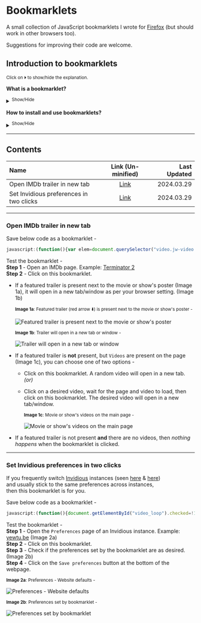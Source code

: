 <!--
Todo:
* solve random selection in IMDb  

; https://github.com/xypha/Bookmarklets/edit/main/README.md
; Last updated 2024.03.28
-->

# Bookmarklets  

  A small collection of JavaScript bookmarklets I wrote for [Firefox](https://www.mozilla.org/en-US/firefox/new/) (but should work in other browsers too).  

  Suggestions for improving their code are welcome.  
  
## Introduction to bookmarklets  
  <sup>Click on ⏵ to show/hide the explanation.</sup>  
  
  **What is a bookmarklet?**  
  
  <details>
  <summary><sup>Show/Hide</sup></summary>  
  
  > Bookmarklets are saved and used as normal bookmarks in any web browser.  
  >  
  > Each bookmarklet (or simply marklet) contains [JavaScript](https://en.wikipedia.org/wiki/JavaScript) commands and as such, they are simple "one-click" tools which add functionality to the browser. Hence, each file ends with a `.js` extension.  
  >  
  > Bookmarklets always begin with `javascript:`.  Some browsers automatically delete this label when pasting, so make sure it's there.  
  > Bookmarklet code shown below is *minified* i.e., it contains only the information a computer needs to execute the commands quickly.  
  > Copy and paste the code at [UnMinify.com](https://unminify.com/) to expand it so it is easier for humans to read, or visit un-minified link in contents.   
  > 
  > Visit [Wikipedia](https://en.wikipedia.org/wiki/Bookmarklet) to learn more about bookmarklets.  
  
  </details>
  
  **How to install and use bookmarklets?**  
  
  <details>
  <summary><sup>Show/Hide</sup></summary>  
  
  > "Installation" of a bookmarklet is performed by creating a new bookmark, and pasting the code into the `URL` destination field.  
  > 
  > <sub>Image: 'Add bookmark' window in Firefox - paste bookmarklet code in **URL** field</sub>
  > 
  > ![Add bookmark window in Firefox - paste bookmarklet code in ~URL~ field](https://github.com/xypha/Bookmarklets/assets/12472214/97fb5be9-361d-4eb3-9d56-16d972692a6d)  
  >  
  > The contents of `Name`, `Tags` or `Keyword` fields are optional.  
  > Choose something that will make it easy for you to remember a bookmarklet's function and use it from the Bookmarks Toolbar or find it in the bookmark manager.  
  > You can leave these other fields blank too. The content of these fields won't change the function of the bookmarklet.  
  
  </details>

-----------------
## Contents

  | Name                                         | Link (Un-minified)                                                                                    | Last Updated |
  | :---                                         |    :---:                                                                                              |     ---:     |
  | Open IMDb trailer in new tab                 | [Link](https://github.com/xypha/Bookmarklets/blob/main/Open_IMDb_trailer_in_new_tab.js)               | 2024.03.29   |
  | Set Invidious preferences in two clicks      | [Link](https://github.com/xypha/Bookmarklets/blob/main/Set_Invidious_preferences_in_two_clicks.js)    | 2024.03.29   |

-----------------  

### **Open IMDb trailer in new tab**
  
  Save below code as a bookmarklet -  
  ```js
  javascript:(function(){var elem=document.querySelector("video.jw-video.jw-reset");var src=elem.getAttribute("src");window.open(src)})()
  ```  
    
  Test the bookmarklet -  
  **Step 1** - Open an IMDb page. Example: [Terminator 2](https://www.imdb.com/title/tt0103064/)  
  **Step 2** - Click on this bookmarklet.  
  
+ If a featured trailer is present next to the movie or show's poster (Image 1a), it will open in a new tab/window as per your browser setting. (Image 1b)

    <sub>**Image 1a**: Featured trailer (red arrow :arrow_down:) is present next to the movie or show's poster -</sub>  
  
    ![Featured trailer is present next to the movie or show's poster](https://github.com/xypha/Bookmarklets/assets/12472214/917818a0-ef01-4270-bc99-94b49cbe119a)

    <sub>**Image 1b**: Trailer will open in a new tab or window -</sub>  
  
    ![Trailer will open in a new tab or window](https://github.com/xypha/Bookmarklets/assets/12472214/555f17d9-7455-4f32-8508-025441f3bbd2)

+ If a featured trailer is **not** present, but `Videos` are present on the page (Image 1c), you can choose one of two options -  
  
  - Click on this bookmarklet. A random video will open in a new tab. *(or)*  
  - Click on a desired video, wait for the page and video to load, then click on this bookmarklet. The desired video will open in a new tab/window.  
  
    <sub>**Image 1c**: Movie or show's videos on the main page -</sub>  
  
    ![Movie or show's videos on the main page](https://github.com/xypha/Bookmarklets/assets/12472214/73c050c7-eb81-44ab-a2b6-214393632258)
  
+ If a featured trailer is not present **and** there are no videos, then *nothing happens* when the bookmarklet is clicked.  
  
-----------------

### **Set Invidious preferences in two clicks**  

  If you frequently switch [Invidious](https://en.wikipedia.org/wiki/Invidious) instances (seen [here](https://docs.invidious.io/instances/) & [here](https://redirect.invidious.io/))  
  and usually stick to the same preferences across instances,  
  then this bookmarklet is for you.  
  
  Save below code as a bookmarklet -  
  ```js
  javascript:(function(){document.getElementById("video_loop").checked=!1;document.getElementById("autoplay").checked=!1;document.getElementById("continue").checked=!1;document.getElementById("continue_autoplay").checked=!1;document.getElementById("local").checked=!1;document.getElementById("listen").checked=!1;document.getElementById("speed").options[4].selected=!0;document.getElementById("quality").options[1].selected=!0;document.getElementById("quality_dash").options[6].selected=!0;document.getElementById("volume").value="50";document.getElementById("comments[0]").options[0].selected=!0;document.getElementById("comments[1]").options[0].selected=!0;document.getElementById("captions[0]").options[4].selected=!0;document.getElementById("captions[1]").options[2].selected=!0;document.getElementById("captions[2]").options[1].selected=!0;document.getElementById("related_videos").checked=!0;document.getElementById("annotations").checked=!1;document.getElementById("extend_desc").checked=!0;document.getElementById("vr_mode").checked=!1;document.getElementById("save_player_pos").checked=!0;document.getElementById("automatic_instance_redirect").checked=!0})()
  ```  
    
  Test the bookmarklet -  
  **Step 1** - Open the `Preferences` page of an Invidious instance. Example: [yewtu.be](https://yewtu.be/preferences) (Image 2a)  
  **Step 2** - Click on this bookmarklet.  
  **Step 3** - Check if the preferences set by the bookmarklet are as desired. (Image 2b)  
  **Step 4** - Click on the `Save preferences` button at the bottom of the webpage.  

  <sub>**Image 2a**: Preferences - Website defaults -</sub>  
  
  ![Preferences - Website defaults](https://github.com/xypha/Bookmarklets/assets/12472214/dc46e73e-e3da-4f5e-acf6-8f2b779c29fc)

  <sub>**Image 2b**: Preferences set by bookmarklet -</sub>  

  ![Preferences set by bookmarklet](https://github.com/xypha/Bookmarklets/assets/12472214/4db5bc9b-0a31-4d08-9af3-bb0c896c0286)
